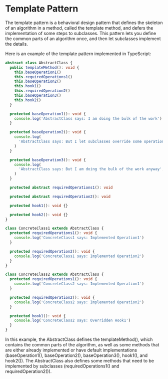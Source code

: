 # Template Pattern

The template pattern is a behavioral design pattern that defines the skeleton of
an algorithm in a method, called the template method, and defers the
implementation of some steps to subclasses. This pattern lets you define the
common parts of an algorithm once, and then let subclasses implement the
details.

Here is an example of the template pattern implemented in TypeScript:

```typescript
abstract class AbstractClass {
  public templateMethod(): void {
    this.baseOperation1()
    this.requiredOperations1()
    this.baseOperation2()
    this.hook1()
    this.requiredOperation2()
    this.baseOperation3()
    this.hook2()
  }

  protected baseOperation1(): void {
    console.log('AbstractClass says: I am doing the bulk of the work')
  }

  protected baseOperation2(): void {
    console.log(
      'AbstractClass says: But I let subclasses override some operations',
    )
  }

  protected baseOperation3(): void {
    console.log(
      'AbstractClass says: But I am doing the bulk of the work anyway',
    )
  }

  protected abstract requiredOperations1(): void

  protected abstract requiredOperation2(): void

  protected hook1(): void {}

  protected hook2(): void {}
}

class ConcreteClass1 extends AbstractClass {
  protected requiredOperations1(): void {
    console.log('ConcreteClass1 says: Implemented Operation1')
  }

  protected requiredOperation2(): void {
    console.log('ConcreteClass1 says: Implemented Operation2')
  }
}

class ConcreteClass2 extends AbstractClass {
  protected requiredOperations1(): void {
    console.log('ConcreteClass2 says: Implemented Operation1')
  }

  protected requiredOperation2(): void {
    console.log('ConcreteClass2 says: Implemented Operation2')
  }

  protected hook1(): void {
    console.log('ConcreteClass2 says: Overridden Hook1')
  }
}
```

In this example, the AbstractClass defines the templateMethod(), which contains
the common parts of the algorithm, as well as some methods that are either
already implemented or have default implementations (baseOperation1(),
baseOperation2(), baseOperation3(), hook1(), and hook2()). The AbstractClass
also defines some methods that need to be implemented by subclasses
(requiredOperations1() and requiredOperation2()).
